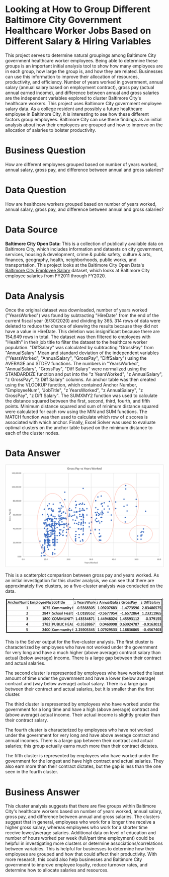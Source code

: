 # Looking at How to Group Different Baltimore City Government Healthcare Worker Jobs Based on Different Salary & Hiring Variables

This project serves to determine natural groupings among Baltimore City government healthcare worker employees. Being able to determine these groups is an important initial analysis tool to show how many employees are in each group, how large the group is, and how they are related. Businesses can use this information to improve their allocation of resources, productivity, and efficiency.
Number of years worked in government, annual salary (annual salary based on employment contract), gross pay (actual annual earned income), and difference between annual and gross salaries are the independent variables explored to cluster Baltimore City's healthcare workers.
This project uses Baltimore City government employee salary data. As a college resident and possibly a future healthcare employee in Baltimore City, it is interesting to see how these different factors group employees. Baltimore City can use these findings as an initial analysis about how their employees are grouped and how to improve on the allocation of salaries to bolster productivity.

# Business Question
How are different employees grouped based on number of years worked, annual salary, gross pay, and difference between annual and gross salaries?

# Data Question
How are healthcare workers grouped based on number of years worked, annual salary, gross pay, and difference between annual and gross salaries?

# Data Source
**Baltimore City Open Data:** This is a collection of publically available data on Baltimore City, which includes information and datasets on city government, services, housing & development, crime & public safety, culture & arts, finances, geography, health, neighborhoods, public works, and transportation.
This project looks at the Baltimore City Open Data's [Baltimore City Employee Salary](https://data.baltimorecity.gov/City-Government/Baltimore-City-Employees-Salaries/w28m-utix) dataset, which looks at Baltimore City employee salaries from FY2011 through FY2020.

# Data Analysis
Once the original dataset was downloaded, number of years worked ("YearsWorked") was found by subtracting "HireDate" from the end of the current fiscal year (6/30/2020) and dividing by 365. 314 rows of data were deleted to reduce the chance of skewing the results because they did not have a value in HireDate. This deletion was insignificant because there are 154,649 rows in total. The dataset was then filtered to employees with "Health" in their job title to filter the dataset to the healthcare worker population. "DiffSalary" was calculated by subtracting "GrossPay" from "AnnualSalary"
Mean and standard deviation of the independent variables ("YearsWorked", "AnnualSalary", "GrossPay", "DiffSalary") using the AVERAGE and STDEV functions. The numbers in "YearsWorked", "AnnualSalary", "GrossPay", "Diff Salary" were normalized using the STANDARDIZE function and put into the "z YearsWorked", "z AnnualSalary", "z GrossPay", "z Diff Salary" columns. An anchor table was then created using the VLOOKUP function, which contained Anchor Number, "EmployeeNum", "JobTitle", "z YearsWorked", "z AnnualSalary", "z GrossPay", "z Diff Salary". The SUMXMY2 function was used to calculate the distance squared between the first, second, third, fourth, and fifth points. Minimum distance squared and sum of minimum distance squared were calculated for each row using the MIN and SUM functions. The MATCH function was then used to calculate which row of z scores is associated with which anchor. Finally, Excel Solver was used to evaluate optimal clusters on the anchor table based on the minimum distance to each of the cluster nodes.

# Data Answer
![alt text](https://github.com/achow6/clustering-baltimore-city-salaries/blob/main/Scatter%20Plot.png)

This is a scatterplot comparison between gross pay and years worked. As an initial investigation for this cluster analysis, we can see that there are approximately five clusters, so a five-cluster analysis was conducted on the data. 

![alt text](https://github.com/achow6/clustering-baltimore-city-salaries/blob/main/Clusters.png)

This is the Solver output for the five-cluster analysis. The first cluster is characterized by employees who have not worked under the government for very long and have a much higher (above average) contract salary than actual (below average) income. There is a large gap between their contract and actual salaries.

The second cluster is represented by employees who have worked the least amount of time under the government and have a lower (below average) contract and (way below average) actual salary. There is a large gap between their contract and actual salaries, but it is smaller than the first cluster.

The third cluster is represented by employees who have worked under the government for a long time and have a high (above average) contract and (above average) actual income. Their actual income is slightly greater than their contract salary.

The fourth cluster is characterized by employees who have not worked under the government for very long and have above average contract and annual incomes. There is a large gap between their contract and actual salaries; this group actually earns much more than their contract dictates.

The fifth cluster is represented by employees who have worked under the government for the longest and have high contract and actual salaries. They also earn more than their contract dictates, but the gap is less than the one seen in the fourth cluster.

# Business Answer
This cluster analysis suggests that there are five groups within Baltimore City's healthcare workers based on number of years worked, annual salary, gross pay, and difference between annual and gross salaries. The clusters suggest that in general, employees who work for a longer time receive a higher gross salary, whereas employees who work for a shorter time receive lower/average salaries. Additional data on level of education and number of hours worked per week (full/part time employment) could be helpful in investigating more clusters or determine associations/correlations between variables. This is helpful for businesses to determine how their employees are grouped and how that could affect their productivity. With more research, this could also help businesses and Baltimore City government to improve employee loyalty, reduce turnover rates, and determine how to allocate salaries and resources.

